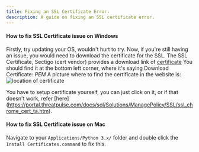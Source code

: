 ```yaml
---
title: Fixing an SSL Certificate Error.
description: A guide on fixing an SSL certificate error.
---
```

#### How to fix SSL Certificate issue on Windows

Firstly, try updating your OS, wouldn't hurt to try.
Now, if you're still having an issue, you would need to download the certificate for the SSL.
The SSL Certificate, Sectigo (cert vendor) provides a download link of [certificate](https://crt.sh/?id=2835394)
You should find it at the bottom left corner, where it's saying Download Certificate: *PEM*
A picture where to find the certificate in the website is:
![location of certificate](https://media.discordapp.net/attachments/336642776609456130/776070065694048276/s6ONfwUye1.png)

You have to setup certificate yourself, you can just click on it, or if that doesn't work, refer [here]
(https://portal.threatpulse.com/docs/sol/Solutions/ManagePolicy/SSL/ssl_chrome_cert_ta.htm).

#### How to fix SSL Certificate issue on Mac

Navigate to your `Applications/Python 3.x/` folder and double click the `Install Certificates.command` to fix this.
